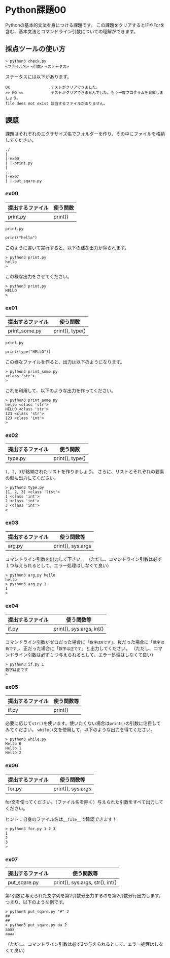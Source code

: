 # Python課題00

Pythonの基本的文法を身につける課題です。
この課題をクリアするとIFやForを含む、基本文法とコマンドライン引数についての理解ができます。

## 採点ツールの使い方

```
> python3 check.py
<ファイル名> <引数> <ステータス>
```

ステータスには以下があります。
```
OK					テストがクリアできました。
>> KO <<			テストがクリアできませんでした。もう一度プログラムを見直しましょう。
file does not exist	該当するファイルがありません。
```

## 課題

課題はそれぞれのエクササイズ名でフォルダーを作り、その中にファイルを格納してください。

```
./
|
|-ex00
| |-print.py
|
...
|-ex07
| |-put_sqare.py
```


### ex00

|提出するファイル|使う関数|
|----|----|
|print.py|print()|

`print.py`
```
print("hello")
```
このように書いて実行すると、以下の様な出力が得られます。

```
> python3 print.py
hello
>
```

この様な出力をさせてください。

```
> python3 print.py
HELLO
>
```

### ex01

|提出するファイル|使う関数|
|----|----|
|print_some.py|print(), type()|

`print.py`
```
print(type("HELLO"))
```

この様なファイルを作ると、出力は以下のようになります。
```
> python3 print_some.py
<class 'str'>
>
```

これを利用して、以下のような出力を作ってください。

```
> python3 print_some.py
hello <class 'str'>
HELLO <class 'str'>
123 <class 'str'>
123 <class 'int'>
>
```

### ex02

|提出するファイル|使う関数|
|----|----|
|type.py|print(), type()|

`1, 2, 3`が格納されたリストを作りましょう。
さらに、リストとそれぞれの要素の型も出力してください。

```
> python3 type.py
[1, 2, 3] <class 'list'>
1 <class 'int'>
2 <class 'int'>
3 <class 'int'>
> 
```

### ex03

|提出するファイル|使う関数等|
|----|----|
|arg.py|print(), sys.args|

コマンドライン引数を出力して下さい。
（ただし、コマンドライン引数は必ず１つ与えられるとして、エラー処理はしなくて良い）

```
> python3 arg.py hello
hello
> python3 arg.py 1
1
>
```

### ex04

|提出するファイル|使う関数等|
|----|----|
|if.py|print(), sys.args, int()|

コマンドライン引数がゼロだった場合に「`数字は0です`」、負だった場合に「`数字は負です`」、正だった場合に「`数字は正です`」と出力してください。
（ただし、コマンドライン引数は必ず１つ与えられるとして、エラー処理はしなくて良い）

```
> python3 if.py 1
数字は正です
>
```

### ex05

|提出するファイル|使う関数等|
|----|----|
|if.py|print()|

必要に応じて`str()`を使います。使いたくない場合は`print()`の引数に注目してみてください。
`while()`文を使用して、以下のような出力を得てください。

```
> python3 while.py
Hello 0
Hello 1
Hello 2
```

### ex06

|提出するファイル|使う関数等|
|----|----|
|for.py|print(), sys.args|

for文を使ってください。（ファイル名を除く）与えられた引数をすべて出力してください。

ヒント：自身のファイル名は`__file__`で確認できます！

```
> python3 for.py 1 2 3
1
2
3
> 
```

### ex07

|提出するファイル|使う関数等|
|----|----|
|put_sqare.py|print(), sys.args, str(), int()|

第1引数に与えられた文字列を第2引数分出力するのを第2引数分行出力します。
つまり、以下のような例です。

```
> python3 put_sqare.py "#" 2
##
##
> python3 put_sqare.py aa 2
aaaa
aaaa
```

（ただし、コマンドライン引数は必ず2つ与えられるとして、エラー処理はしなくて良い）
